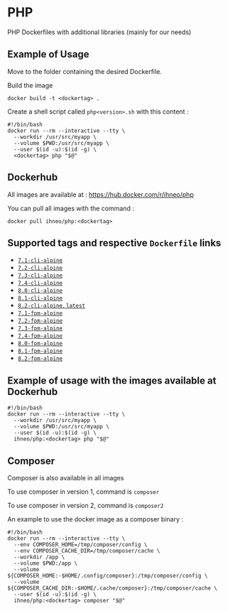# PHP
PHP Dockerfiles with additional libraries (mainly for our needs)

## Example of Usage

Move to the folder containing the desired Dockerfile.

Build the image
```
docker build -t <dockertag> .
```

Create a shell script called `php<version>.sh` with this content :
```
#!/bin/bash
docker run --rm --interactive --tty \
  --workdir /usr/src/myapp \
  --volume $PWD:/usr/src/myapp \
  --user $(id -u):$(id -g) \
  <dockertag> php "$@"
```

## Dockerhub
All images are available at : https://hub.docker.com/r/ihneo/php

You can pull all images with the command :
```
docker pull ihneo/php:<dockertag>
```

## Supported tags and respective `Dockerfile` links

-	[`7.1-cli-alpine`](https://github.com/ihneo/php/blob/master/7.1/alpine/cli/Dockerfile)
-	[`7.2-cli-alpine`](https://github.com/ihneo/php/blob/master/7.2/alpine/cli/Dockerfile)
-	[`7.3-cli-alpine`](https://github.com/ihneo/php/blob/master/7.3/alpine/cli/Dockerfile)
-	[`7.4-cli-alpine`](https://github.com/ihneo/php/blob/master/7.4/alpine/cli/Dockerfile)
-	[`8.0-cli-alpine`](https://github.com/ihneo/php/blob/master/8.0/alpine/cli/Dockerfile)
-	[`8.1-cli-alpine`](https://github.com/ihneo/php/blob/master/8.1/alpine/cli/Dockerfile)
-	[`8.2-cli-alpine`, `latest`](https://github.com/ihneo/php/blob/master/8.2/alpine/cli/Dockerfile)
-	[`7.1-fpm-alpine`](https://github.com/ihneo/php/blob/master/7.1/alpine/fpm/Dockerfile)
-	[`7.2-fpm-alpine`](https://github.com/ihneo/php/blob/master/7.2/alpine/fpm/Dockerfile)
-	[`7.3-fpm-alpine`](https://github.com/ihneo/php/blob/master/7.3/alpine/fpm/Dockerfile)
-	[`7.4-fpm-alpine`](https://github.com/ihneo/php/blob/master/7.4/alpine/fpm/Dockerfile)
-	[`8.0-fpm-alpine`](https://github.com/ihneo/php/blob/master/8.0/alpine/fpm/Dockerfile)
-	[`8.1-fpm-alpine`](https://github.com/ihneo/php/blob/master/8.1/alpine/fpm/Dockerfile)
-	[`8.2-fpm-alpine`](https://github.com/ihneo/php/blob/master/8.2/alpine/fpm/Dockerfile)

## Example of usage with the images available at Dockerhub
```
#!/bin/bash
docker run --rm --interactive --tty \
  --workdir /usr/src/myapp \
  --volume $PWD:/usr/src/myapp \
  --user $(id -u):$(id -g) \
  ihneo/php:<dockertag> php "$@"
```

## Composer
Composer is also available in all images

To use composer in version 1, command is `composer`

To use composer in version 2, command is `composer2`

An example to use the docker image as a composer binary :
```
#!/bin/bash
docker run --rm --interactive --tty \
  --env COMPOSER_HOME=/tmp/composer/config \
  --env COMPOSER_CACHE_DIR=/tmp/composer/cache \
  --workdir /app \
  --volume $PWD:/app \
  --volume ${COMPOSER_HOME:-$HOME/.config/composer}:/tmp/composer/config \
  --volume ${COMPOSER_CACHE_DIR:-$HOME/.cache/composer}:/tmp/composer/cache \
  --user $(id -u):$(id -g) \
  ihneo/php:<dockertag> composer "$@"
```